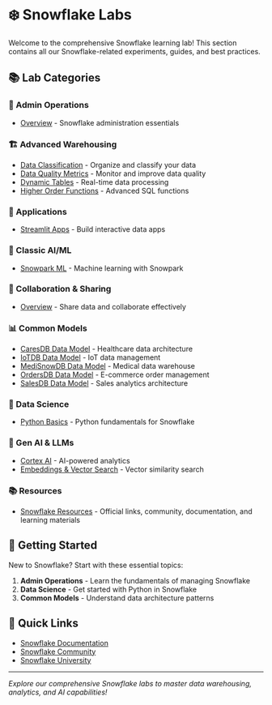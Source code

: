 # ❄️ Snowflake Labs

Welcome to the comprehensive Snowflake learning lab! This section contains all our Snowflake-related experiments, guides, and best practices.

## 📚 Lab Categories

### 🔧 Admin Operations
- [Overview](admins-ops/index.md) - Snowflake administration essentials

### 🏗️ Advanced Warehousing
- [Data Classification](advanced-warehousing/data-classification.md) - Organize and classify your data
- [Data Quality Metrics](advanced-warehousing/data-quality-metrics.md) - Monitor and improve data quality
- [Dynamic Tables](advanced-warehousing/dynamic-tables.md) - Real-time data processing
- [Higher Order Functions](advanced-warehousing/higher-order-functions.md) - Advanced SQL functions

### 🚀 Applications
- [Streamlit Apps](applications/streamlit-apps.md) - Build interactive data apps

### 🤖 Classic AI/ML
- [Snowpark ML](classic-ai-ml/snowpark-ml.md) - Machine learning with Snowpark

### 🤝 Collaboration & Sharing
- [Overview](collaboration-sharing/index.md) - Share data and collaborate effectively

### 📊 Common Models
- [CaresDB Data Model](common-models/caresdb-data-model.md) - Healthcare data architecture
- [IoTDB Data Model](common-models/iotdb-data-model.md) - IoT data management
- [MediSnowDB Data Model](common-models/medisnowdb-data-model.md) - Medical data warehouse
- [OrdersDB Data Model](common-models/ordersdb-data-model.md) - E-commerce order management
- [SalesDB Data Model](common-models/salesdb-data-model.md) - Sales analytics architecture

### 🐍 Data Science
- [Python Basics](data-science/python-basics.md) - Python fundamentals for Snowflake

### 🧠 Gen AI & LLMs
- [Cortex AI](gen-ai-llms/cortex-ai.md) - AI-powered analytics
- [Embeddings & Vector Search](gen-ai-llms/embeddings-vector-search.md) - Vector similarity search

### 📚 Resources
- [Snowflake Resources](resources.md) - Official links, community, documentation, and learning materials

## 🎯 Getting Started

New to Snowflake? Start with these essential topics:

1. **Admin Operations** - Learn the fundamentals of managing Snowflake
2. **Data Science** - Get started with Python in Snowflake
3. **Common Models** - Understand data architecture patterns

## 🔗 Quick Links

- [Snowflake Documentation](https://docs.snowflake.com/)
- [Snowflake Community](https://community.snowflake.com/)
- [Snowflake University](https://learn.snowflake.com/)

---

*Explore our comprehensive Snowflake labs to master data warehousing, analytics, and AI capabilities!*
